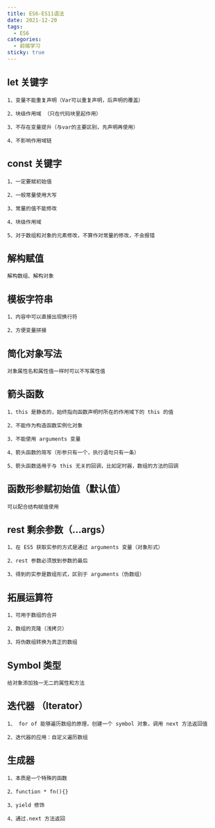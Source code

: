 ```yaml
---
title: ES6-ES11语法
date: 2021-12-20
tags:
  - ES6
categories:
  - 前端学习
sticky: true
---
```


## let 关键字

    1、变量不能重复声明（Var可以重复声明，后声明的覆盖）

    2、块级作用域 （只在代码块里起作用）

    3、不存在变量提升（与var的主要区别，先声明再使用）

    4、不影响作用域链

## const 关键字

    1、一定要赋初始值

    2、一般常量使用大写

    3、常量的值不能修改

    4、块级作用域

    5、对于数组和对象的元素修改，不算作对常量的修改，不会报错

## 解构赋值

    解构数组、解构对象

## 模板字符串

    1、内容中可以直接出现换行符

    2、方便变量拼接

## 简化对象写法

    对象属性名和属性值一样时可以不写属性值

## 箭头函数

    1、this 是静态的，始终指向函数声明时所在的作用域下的 this 的值

    2、不能作为构造函数实例化对象

    3、不能使用 arguments 变量

    4、箭头函数的简写（形参只有一个，执行语句只有一条）

    5、箭头函数适用于与 this 无关的回调，比如定时器，数组的方法的回调

## 函数形参赋初始值（默认值）

    可以配合结构赋值使用

## rest 剩余参数（...args）

    1、在 ES5 获取实参的方式是通过 arguments 变量（对象形式）

    2、rest 参数必须放到参数的最后

    3、得到的实参是数组形式，区别于 arguments（伪数组）

## 拓展运算符

    1、可用于数组的合并

    2、数组的克隆（浅拷贝）

    3、将伪数组转换为真正的数组

## Symbol 类型

    给对象添加独一无二的属性和方法

## 迭代器 （Iterator）

    1、 for of 能够遍历数组的原理，创建一个 symbol 对象，调用 next 方法返回值

    2、迭代器的应用：自定义遍历数组

## 生成器

    1、本质是一个特殊的函数

    2、function * fn(){}

    3、yield 修饰

    4、通过.next 方法返回
